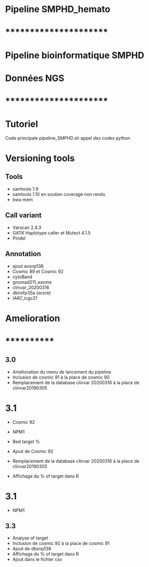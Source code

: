# Pipeline SMPHD_hemato
# *********************
#  Pipeline bioinformatique SMPHD                 
#	Données NGS                   

# *********************

# Tutoriel
Code principale pipeline_SMPHD.sh
appel des codes python

# Versioning tools
## Tools
- samtools 1.9
- samtools 1.10 en soutien coverage non rendu
- bwa mem  
## Call variant
- Varscan 2.4.3
- GATK Haplotype caller et Mutect 4.1.5
- Pindel
## Annotation
- ajout avsnp138
- Cosmic 89 et Cosmic 92
- cytoBand
- gnomad211_exome
- clinvar_20200316
- dbnsfp35a (score)
- IARC,icgc21

# Amelioration
# **********
## 3.0
- Amélioration du menu de lancement du pipeline
- Inclusion de cosmic 91 à la place de cosmic 90
- Remplacement de la database clinvar 20200316 à la place de clinvar20190305
# 3.1
- Cosmic 92
- NPM1
- Bed target %

- Ajout de Cosmic 92
- Remplacement de la database clinvar 20200316 à la place de clinvar20190305
- Affichage du % of target dans R
# 3.1
- NPM1
## 3.3
- Analyse of target
- Inclusion de cosmic 92 à la place de cosmic 91
- Ajout de dbsnp138
- Affichage du % of target dans R
- Ajout dans le fichier csv

